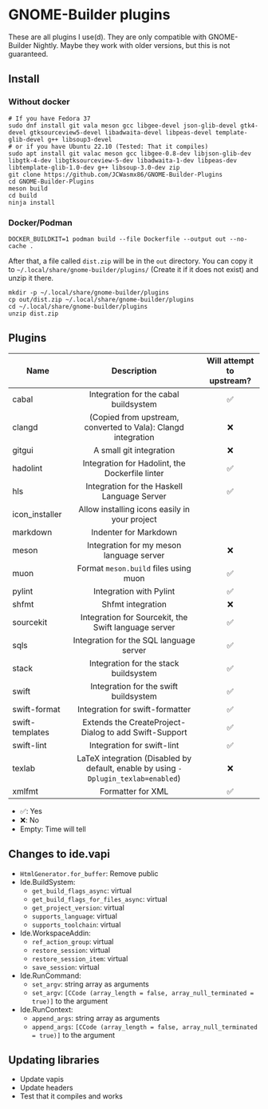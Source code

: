 # GNOME-Builder plugins

These are all plugins I use(d). They are only compatible with GNOME-Builder Nightly. Maybe they work with older versions, but this is not
guaranteed.


## Install
### Without docker
```
# If you have Fedora 37
sudo dnf install git vala meson gcc libgee-devel json-glib-devel gtk4-devel gtksourceview5-devel libadwaita-devel libpeas-devel template-glib-devel g++ libsoup3-devel
# or if you have Ubuntu 22.10 (Tested: That it compiles)
sudo apt install git valac meson gcc libgee-0.8-dev libjson-glib-dev libgtk-4-dev libgtksourceview-5-dev libadwaita-1-dev libpeas-dev libtemplate-glib-1.0-dev g++ libsoup-3.0-dev zip
git clone https://github.com/JCWasmx86/GNOME-Builder-Plugins
cd GNOME-Builder-Plugins
meson build
cd build
ninja install
```
### Docker/Podman
```
DOCKER_BUILDKIT=1 podman build --file Dockerfile --output out --no-cache .
```
After that, a file called `dist.zip` will be in the `out` directory.
You can copy it to `~/.local/share/gnome-builder/plugins/` (Create it if it
does not exist) and unzip it there.
```
mkdir -p ~/.local/share/gnome-builder/plugins
cp out/dist.zip ~/.local/share/gnome-builder/plugins
cd ~/.local/share/gnome-builder/plugins
unzip dist.zip
```

## Plugins
| Name            | Description    | Will attempt to upstream? |
|-----------------|:--------------:|:-----------------------------------------------------------------------------------------------------------------:|
| cabal           | Integration for the cabal buildsystem                                                                                         | ✅ |
| clangd          | (Copied from upstream, converted to Vala): Clangd integration                                                                 | ❌ |
| gitgui          | A small git integration                                                                                                       | ❌ |
| hadolint        | Integration for Hadolint, the Dockerfile linter                                                                               | ✅ |
| hls             | Integration for the Haskell Language Server                                                                                   | ✅ |
| icon_installer  | Allow installing icons easily in your project                                                                                 |    |
| markdown        | Indenter for Markdown                                                                                                         |    |
| meson           | Integration for my meson language server                                                                                      | ❌ |
| muon            | Format `meson.build` files using muon                                                                                         | ✅ |
| pylint          | Integration with Pylint                                                                                                       | ✅ |
| shfmt           | Shfmt integration                                                                                                             | ❌ |
| sourcekit       | Integration for Sourcekit, the Swift language server                                                                          | ✅ |
| sqls            | Integration for the SQL language server                                                                                       | ✅ |
| stack           | Integration for the stack buildsystem                                                                                         | ✅ |
| swift           | Integration for the swift buildsystem                                                                                         | ✅ |
| swift-format    | Integration for swift-formatter                                                                                               | ✅ |
| swift-templates | Extends the CreateProject-Dialog to add Swift-Support                                                                         | ✅ |
| swift-lint      | Integration for swift-lint                                                                                                    | ✅ |
| texlab          | LaTeX integration (Disabled by default, enable by using `-Dplugin_texlab=enabled`)                                            | ❌ |
| xmlfmt          | Formatter for XML                                                                                                             | ✅ |

- ✅: Yes
- ❌: No
- Empty: Time will tell

## Changes to ide.vapi
- `HtmlGenerator.for_buffer`: Remove public
- Ide.BuildSystem:
	- `get_build_flags_async`: virtual
	- `get_build_flags_for_files_async`: virtual
	- `get_project_version`: virtual
	- `supports_language`: virtual
	- `supports_toolchain`: virtual
- Ide.WorkspaceAddin:
	- `ref_action_group`: virtual
	- `restore_session`: virtual
	- `restore_session_item`: virtual
	- `save_session`: virtual
- Ide.RunCommand:
	- `set_argv`: string array as arguments
	- `set_argv`: `[CCode (array_length = false, array_null_terminated = true)]` to the argument
- Ide.RunContext:
	- `append_args`: string array as arguments
	- `append_args`: `[CCode (array_length = false, array_null_terminated = true)]` to the argument

## Updating libraries
- Update vapis
- Update headers
- Test that it compiles and works
